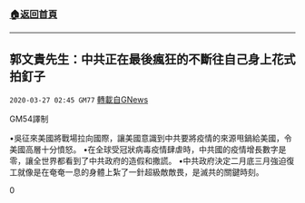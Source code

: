 ###  [:house:返回首頁](https://github.com/ourhimalayas/txt)
---

## 郭文貴先生：中共正在最後瘋狂的不斷往自己身上花式拍釘子
`2020-03-27 02:45 GM77` [轉載自GNews](https://gnews.org/zh-hant/154113/)

GM54譯制



•吳征來美國將戰場拉向國際，讓美國意識到中共要將疫情的來源甩鍋給美國，令美國高層十分憤怒。
•在全球受冠狀病毒疫情肆虐時，中共國的疫情增長數字是零，讓全世界都看到了中共政府的造假和撒謊。
•中共政府決定二月底三月強迫復工就像是在奄奄一息的身體上紮了一針超級敵敵畏，是滅共的關鍵時刻。

0

